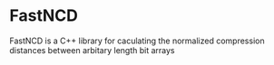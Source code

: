 # FastNCD
FastNCD is a C++ library for caculating the normalized compression distances between arbitary length bit arrays
